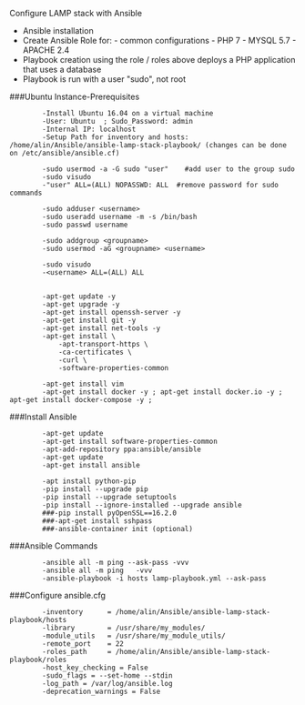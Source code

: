 Configure LAMP stack with Ansible
- Ansible installation
- Create Ansible Role for:
            - common configurations
            - PHP 7
            - MYSQL 5.7
            - APACHE 2.4
- Playbook creation using the role / roles above deploys a PHP application that uses a database
- Playbook is run with a user "sudo", not root

###Ubuntu Instance-Prerequisites
            
            -Install Ubuntu 16.04 on a virtual machine
            -User: Ubuntu  ; Sudo_Password: admin
            -Internal IP: localhost
            -Setup Path for inventory and hosts: /home/alin/Ansible/ansible-lamp-stack-playbook/ (changes can be done on /etc/ansible/ansible.cf)

            -sudo usermod -a -G sudo "user"    #add user to the group sudo
            -sudo visudo
            -"user" ALL=(ALL) NOPASSWD: ALL  #remove password for sudo commands
            
            -sudo adduser <username>
            -sudo useradd username -m -s /bin/bash 
            -sudo passwd username 

            -sudo addgroup <groupname>
            -sudo usermod -aG <groupname> <username>

            -sudo visudo
            -<username> ALL=(ALL) ALL


            -apt-get update -y
            -apt-get upgrade -y
            -apt-get install openssh-server -y
            -apt-get install git -y
            -apt-get install net-tools -y
            -apt-get install \
                -apt-transport-https \
                -ca-certificates \
                -curl \
                -software-properties-common

            -apt-get install vim
            -apt-get install docker -y ; apt-get install docker.io -y ; apt-get install docker-compose -y ;

###Install Ansible

            -apt-get update
            -apt-get install software-properties-common
            -apt-add-repository ppa:ansible/ansible
            -apt-get update
            -apt-get install ansible

            -apt install python-pip
            -pip install --upgrade pip
            -pip install --upgrade setuptools
            -pip install --ignore-installed --upgrade ansible
            ###-pip install pyOpenSSL==16.2.0
            ###-apt-get install sshpass
            ###-ansible-container init (optional)

###Ansible Commands

            -ansible all -m ping --ask-pass -vvv
            -ansible all -m ping   -vvv
            -ansible-playbook -i hosts lamp-playbook.yml --ask-pass


###Configure ansible.cfg

            -inventory      = /home/alin/Ansible/ansible-lamp-stack-playbook/hosts
            -library        = /usr/share/my_modules/
            -module_utils   = /usr/share/my_module_utils/
            -remote_port    = 22
            -roles_path     = /home/alin/Ansible/ansible-lamp-stack-playbook/roles
            -host_key_checking = False
            -sudo_flags = --set-home --stdin
            -log_path = /var/log/ansible.log
            -deprecation_warnings = False
